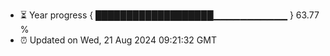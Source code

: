 - ⏳ Year progress { ███████████████████▁▁▁▁▁▁▁▁▁▁▁ } 63.77 %
- ⏰ Updated on Wed, 21 Aug 2024 09:21:32 GMT

